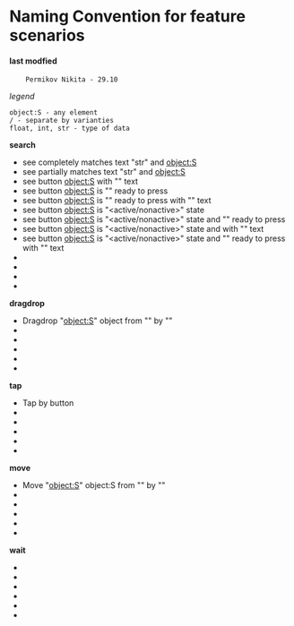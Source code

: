 # Naming Convention for feature scenarios

#### last modfied
        Permikov Nikita - 29.10
        

*legend*
```
object:S - any element
/ - separate by varianties
float, int, str - type of data
```
        
**search**

- see completely matches text "str" and <object:S>
- see partially matches text "str" and <object:S>
- see button <object:S> with "<str>" text
- see button <object:S> is "</not>" ready to press
- see button <object:S> is "</not>" ready to press with "<str>" text
- see button <object:S> is "<active/nonactive>" state
- see button <object:S> is "<active/nonactive>" state and "</not>" ready to press
- see button <object:S> is "<active/nonactive>" state and with "<str>" text
- see button <object:S> is "<active/nonactive>" state and "</not>" ready to press with "<str>" text
- 
-
-
-


**dragdrop**

- Dragdrop "<object:S>" object from "<float>" by "<float>"
-
-
-
-
-


**tap**

- Tap by button
-
-
-
-
-


**move**

- Move "<object:S>" object:S from "<float>" by "<float>"
-
-
-
-
-

**wait**

- 
-
-
-
-
-